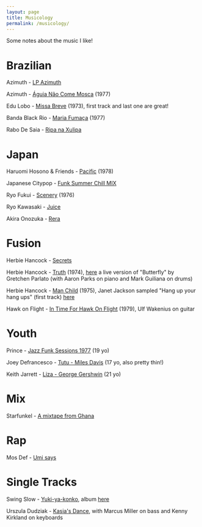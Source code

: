 ```yaml
---
layout: page
title: Musicology
permalink: /musicology/
---
```


Some notes about the music I like!

# Brazilian
Azimuth - [LP Azimuth](https://www.youtube.com/watch?v=m6PxI_-MowE)

Azimuth - [Águia Não Come Mosca](https://www.youtube.com/watch?v=HADCBUVaFqw) (1977)

Edu Lobo - [Missa Breve](https://www.youtube.com/watch?v=RaFavdaZisM) (1973), first track and last one are great!

Banda Black Rio - [Maria Fumaça](https://www.youtube.com/watch?v=O6RQnyDS9xg) (1977)

Rabo De Saia - [Ripa na Xulipa](https://www.youtube.com/watch?v=61QzoFaYDQY)

# Japan
Haruomi Hosono & Friends - [Pacific](https://www.youtube.com/watch?v=dSCwoYcp0IY) (1978)

Japanese Citypop - [Funk Summer Chill MIX](https://www.youtube.com/watch?v=VRXG0TrgOSY&t=1741s)

Ryo Fukui - [Scenery](https://www.youtube.com/watch?v=Hrr3dp7zRQY) (1976)

Ryo Kawasaki - [Juice](https://www.youtube.com/watch?v=bdQ7437z0A4)

Akira Onozuka - [Rera](https://www.youtube.com/watch?v=O_h9nd6im-I)

# Fusion
Herbie Hancock - [Secrets](https://www.youtube.com/watch?v=gMdJzUVHRwU)

Herbie Hancock - [Truth](https://www.youtube.com/watch?v=hShkZ-Q4qzQ) (1974), [here](https://www.youtube.com/watch?v=lOVvOdmbwbo) a live version of "Butterfly" by Gretchen Parlato (with Aaron Parks on piano and Mark Guiliana on drums)

Herbie Hancock - [Man Child](https://www.youtube.com/watch?v=TikRSpQDr6I) (1975), Janet Jackson sampled "Hang up your hang ups" (first track) [here](https://www.youtube.com/watch?v=g_GpU5agvYQ)

Hawk on Flight - [In Time For Hawk On Flight](https://open.spotify.com/album/5rYU0bnRczczp2UkL1Wcyv) (1979), Ulf Wakenius on guitar


# Youth
Prince - [Jazz Funk Sessions 1977](https://www.youtube.com/watch?v=YQKl870Sm_g) (19 yo)

Joey Defrancesco - [Tutu - Miles Davis](https://www.youtube.com/watch?v=7KdZPFyXq5Y) (17 yo, also pretty thin!)

Keith Jarrett - [Liza - George Gershwin](https://www.youtube.com/watch?v=jD2a3mo8z5M) (21 yo)

# Mix
Starfunkel - [A mixtape from Ghana](https://www.youtube.com/watch?v=ITurXyhdQxY)

# Rap
Mos Def - [Umi says](https://www.youtube.com/watch?v=Pyp3vha8PNw)

# Single Tracks 
Swing Slow - [Yuki-ya-konko](https://www.youtube.com/watch?v=mPsJXfB7yTk), album [here](https://www.youtube.com/watch?v=06HcFuiHWZ4)

Urszula Dudziak - [Kasia's Dance](https://www.youtube.com/watch?v=12ptpdfTMF8), with Marcus Miller on bass and Kenny Kirkland on keyboards
